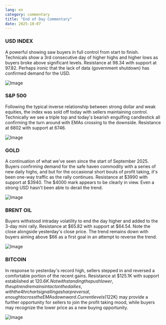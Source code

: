 ```yaml
---
lang: en
category: commentary
title: "End of Day Commentary"
date: 2025-10-07
---
```


### USD INDEX

A powerful showing saw buyers in full control from start to finish. Technicals show a 3rd consecutive day of higher highs and higher lows as buyers broke above significant levels. Resistance at 98.34 with support at 97.82. Perhaps ironic that the lack of data (government shutdown) has confirmed demand for the USD.

![Image](https://markleighedu.github.io/img/Oct-2025/07-Oct-2025/usdindex.jpg)

### S&P 500

Following the typical inverse relationship between strong dollar and weak equities, the index was sold off today with sellers maintaining control. Technically we see a triple top and today's bearish engulfing candlestick all confirming the turn around with EMAs crossing to the downside. Resistance at 6802 with support at 6746. 

![Image](https://markleighedu.github.io/img/Oct-2025/07-Oct-2025/sp500.jpg)

### GOLD

A continuation of what we've seen since the start of September 2025. Buyers confirming demand for the safe haven commodity with a series of new daily highs, and but for the occasional short bouts of profit taking, it's been one-way traffic as the rally continues. Resistance at $3990 with support at $3940. The $4000 mark appears to be clearly in view. Even a strong USD hasn't been able to derail the trend.

![Image](https://markleighedu.github.io/img/Oct-2025/07-Oct-2025/gold.jpg)

### BRENT OIL

Buyers withstood intraday volatility to end the day higher and added to the 3-day mini rally. Resistance at $65.82 with support at $64.54. Note the close alongside yesterday's close price. The trend remains down with buyers aiming above $66 as a first goal in an attempt to reverse the trend.  

![Image](https://markleighedu.github.io/img/Oct-2025/07-Oct-2025/brentoil.jpg)

### BITCOIN

In response to yesterday's record high, sellers stepped in and reversed a comfortable portion of the recent gains. Resistance at $125.1K with support established at $120.6K. Notwithstanding the push lower, the uptrend remains intact on the dailies, with the 4hr chart signalling a sharp reversal, enough to cross the EMAs downward. Current levels ($122K) may provide a further opportunity for sellers to join the profit taking mood, while buyers may recognize the lower price as a new buying opportunity.

![Image](https://markleighedu.github.io/img/Oct-2025/07-Oct-2025/bitcoin.jpg)


